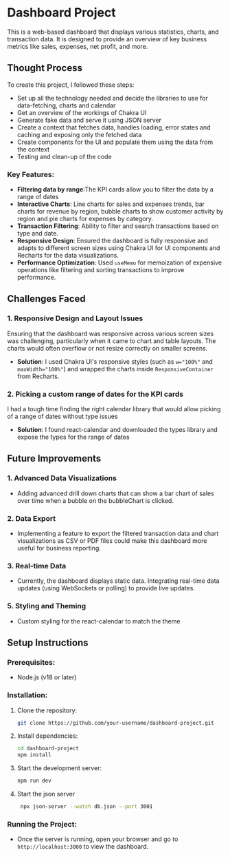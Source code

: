# Dashboard Project

This is a web-based dashboard that displays various statistics, charts, and transaction data. It is designed to provide an overview of key business metrics like sales, expenses, net profit, and more.

## Thought Process
To create this project, I followed these steps:
* Set up all the technology needed and decide the libraries to use for data-fetching, charts and calendar
* Get an overview of the workings of Chakra UI
* Generate fake data and serve it using JSON server
* Create a context that fetches data, handles loading, error states and caching and exposing only the fetched data
* Create components for the UI and populate them using the data from the context
* Testing and clean-up of the code

### Key Features:
- **Filtering data by range**:The KPI cards allow you to filter the data by a range of dates
- **Interactive Charts**: Line charts for sales and expenses trends, bar charts for revenue by region, bubble charts to show customer activity by region and pie charts for expenses by category.
- **Transaction Filtering**: Ability to filter and search transactions based on type and date.
- **Responsive Design**: Ensured the dashboard is fully responsive and adapts to different screen sizes using Chakra UI for UI components and Recharts for the data visualizations.
- **Performance Optimization**: Used `useMemo` for memoization of expensive operations like filtering and sorting transactions to improve performance.

## Challenges Faced

### 1. **Responsive Design and Layout Issues**
Ensuring that the dashboard was responsive across various screen sizes was challenging, particularly when it came to chart and table layouts. The charts would often overflow or not resize correctly on smaller screens.
- **Solution**: I used Chakra UI's responsive styles (such as `w="100%"` and `maxWidth="100%"`) and wrapped the charts inside `ResponsiveContainer` from Recharts. 

### 2. **Picking a custom range of dates for the KPI cards**
I had a tough time finding the right calendar library that would allow picking of a range of dates without type issues
- **Solution**: I found react-calendar and downloaded the types library and expose the types for the range of dates


## Future Improvements

### 1. **Advanced Data Visualizations**
- Adding advanced drill down charts that can show a bar chart of sales over time when a bubble on the bubbleChart is clicked.

### 2. **Data Export**
- Implementing a feature to export the filtered transaction data and chart visualizations as CSV or PDF files could make this dashboard more useful for business reporting.

### 3. **Real-time Data**
- Currently, the dashboard displays static data. Integrating real-time data updates (using WebSockets or polling) to provide live updates.

### 5. **Styling and Theming**
- Custom styling for the react-calendar to match the theme 

## Setup Instructions

### Prerequisites:
- Node.js (v18 or later)

### Installation:
1. Clone the repository:
    ```bash
    git clone https://github.com/your-username/dashboard-project.git
    ```

2. Install dependencies:
    ```bash
    cd dashboard-project
    npm install
    ```

3. Start the development server:
    ```bash
    npm run dev
    ```
4. Start the json server
    ```bash
     npx json-server --watch db.json --port 3001
    ```

### Running the Project:
- Once the server is running, open your browser and go to `http://localhost:3000` to view the dashboard.


